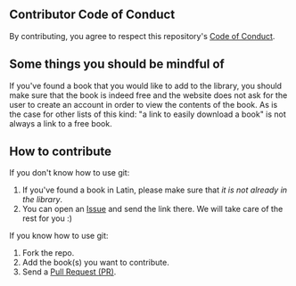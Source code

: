 ## Contributor Code of Conduct
By contributing, you agree to respect this repository's [Code of Conduct](https://github.com/mens-quaerens/free-latin-books/blob/main/docs/CODE_OF_CONDUCT.md).

## Some things you should be mindful of
If you've found a book that you would like to add to the library, you should make sure that the book is indeed free and the website does not ask for the user to create an account in order to view the contents of the book. As is the case for other lists of this kind: "a link to easily download a book" is not always a link to a free book.

## How to contribute
If you don't know how to use git:
  1. If you've found a book in Latin, please make sure that _it is not already in the library_.
  2. You can open an [Issue](https://docs.github.com/en/issues) and send the link there. We will take care of the rest for you :)

If you know how to use git:
  1. Fork the repo.
  2. Add the book(s) you want to contribute.
  3. Send a [Pull Request (PR)](https://docs.github.com/en/pull-requests).  
